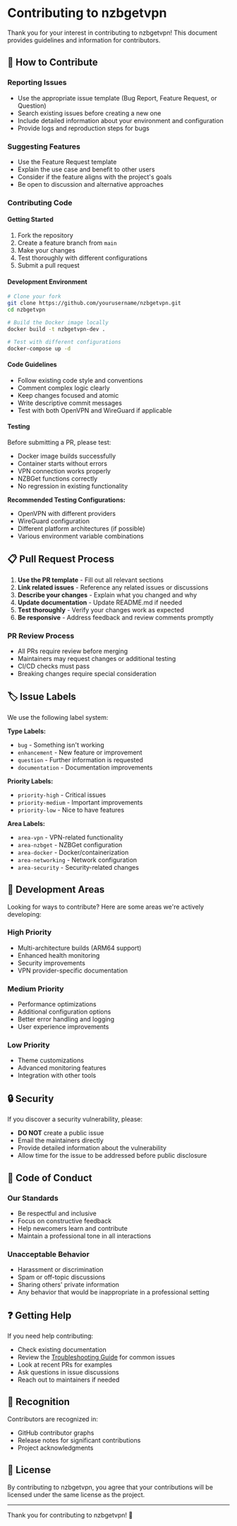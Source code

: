 # Contributing to nzbgetvpn

Thank you for your interest in contributing to nzbgetvpn! This document provides guidelines and information for contributors.

## 🤝 How to Contribute

### Reporting Issues
- Use the appropriate issue template (Bug Report, Feature Request, or Question)
- Search existing issues before creating a new one
- Include detailed information about your environment and configuration
- Provide logs and reproduction steps for bugs

### Suggesting Features
- Use the Feature Request template
- Explain the use case and benefit to other users
- Consider if the feature aligns with the project's goals
- Be open to discussion and alternative approaches

### Contributing Code

#### Getting Started
1. Fork the repository
2. Create a feature branch from `main`
3. Make your changes
4. Test thoroughly with different configurations
5. Submit a pull request

#### Development Environment
```bash
# Clone your fork
git clone https://github.com/yourusername/nzbgetvpn.git
cd nzbgetvpn

# Build the Docker image locally
docker build -t nzbgetvpn-dev .

# Test with different configurations
docker-compose up -d
```

#### Code Guidelines
- Follow existing code style and conventions
- Comment complex logic clearly
- Keep changes focused and atomic
- Write descriptive commit messages
- Test with both OpenVPN and WireGuard if applicable

#### Testing
Before submitting a PR, please test:
- Docker image builds successfully
- Container starts without errors
- VPN connection works properly
- NZBGet functions correctly
- No regression in existing functionality

**Recommended Testing Configurations:**
- OpenVPN with different providers
- WireGuard configuration
- Different platform architectures (if possible)
- Various environment variable combinations

## 📋 Pull Request Process

1. **Use the PR template** - Fill out all relevant sections
2. **Link related issues** - Reference any related issues or discussions
3. **Describe your changes** - Explain what you changed and why
4. **Update documentation** - Update README.md if needed
5. **Test thoroughly** - Verify your changes work as expected
6. **Be responsive** - Address feedback and review comments promptly

### PR Review Process
- All PRs require review before merging
- Maintainers may request changes or additional testing
- CI/CD checks must pass
- Breaking changes require special consideration

## 🏷️ Issue Labels

We use the following label system:

**Type Labels:**
- `bug` - Something isn't working
- `enhancement` - New feature or improvement
- `question` - Further information is requested
- `documentation` - Documentation improvements

**Priority Labels:**
- `priority-high` - Critical issues
- `priority-medium` - Important improvements
- `priority-low` - Nice to have features

**Area Labels:**
- `area-vpn` - VPN-related functionality
- `area-nzbget` - NZBGet configuration
- `area-docker` - Docker/containerization
- `area-networking` - Network configuration
- `area-security` - Security-related changes

## 🚀 Development Areas

Looking for ways to contribute? Here are some areas we're actively developing:

### High Priority
- Multi-architecture builds (ARM64 support)
- Enhanced health monitoring
- Security improvements
- VPN provider-specific documentation

### Medium Priority
- Performance optimizations
- Additional configuration options
- Better error handling and logging
- User experience improvements

### Low Priority
- Theme customizations
- Advanced monitoring features
- Integration with other tools

## 🔒 Security

If you discover a security vulnerability, please:
- **DO NOT** create a public issue
- Email the maintainers directly
- Provide detailed information about the vulnerability
- Allow time for the issue to be addressed before public disclosure

## 📜 Code of Conduct

### Our Standards
- Be respectful and inclusive
- Focus on constructive feedback
- Help newcomers learn and contribute
- Maintain a professional tone in all interactions

### Unacceptable Behavior
- Harassment or discrimination
- Spam or off-topic discussions
- Sharing others' private information
- Any behavior that would be inappropriate in a professional setting

## ❓ Getting Help

If you need help contributing:
- Check existing documentation
- Review the [Troubleshooting Guide](../TROUBLESHOOTING.md) for common issues
- Look at recent PRs for examples
- Ask questions in issue discussions
- Reach out to maintainers if needed

## 🙏 Recognition

Contributors are recognized in:
- GitHub contributor graphs
- Release notes for significant contributions
- Project acknowledgments

## 📝 License

By contributing to nzbgetvpn, you agree that your contributions will be licensed under the same license as the project.

---

Thank you for contributing to nzbgetvpn! 🎉 